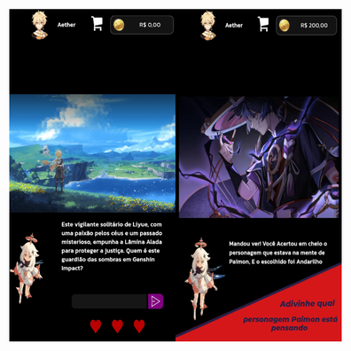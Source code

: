 <div style="display:flex; justify-content: center; align-items:center;flex-direction:row;">

<img src="https://github.com/EryckBorges/Genshin-Impact-Divination/blob/main/imagemJogo/telaInicial.jpg" width="300" height="600" alt="Tela Inicial" border-radius="10px">

<img src="https://raw.githubusercontent.com/EryckBorges/Genshin-Impact-Divination/main/imagemJogo/dica.webp" width="300" height="600" alt="Tela de Dica" border-radius="10px">
  
</div>




